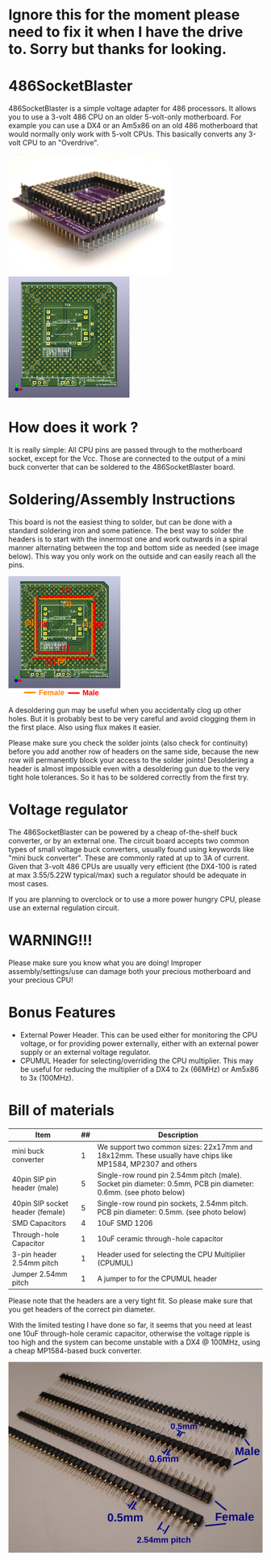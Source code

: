 # Ignore this for the moment please need to fix it when I have the drive to. Sorry but thanks for looking. 

# 486SocketBlaster

486SocketBlaster is a simple voltage adapter for 486 processors. It allows you
to use a 3-volt 486 CPU on an older 5-volt-only motherboard. For example you
can use a DX4 or an Am5x86 on an old 486 motherboard that would normally only
work with 5-volt CPUs. This basically converts any 3-volt CPU to an "Overdrive".

<img src='img/486SocketBlaster_rev0.1.jpg' alt='486SocketBlaster Rev0.1 on a purple PCB' height=240>

<img src='img/486SocketBlaster_pcb.png' alt='486SocketBlaster PCB' height=240>

# How does it work ?

It is really simple: All CPU pins are passed through to the motherboard socket,
except for the Vcc. Those are connected to the output of a mini buck converter
that can be soldered to the 486SocketBlaster board.

# Soldering/Assembly Instructions

This board is not the easiest thing to solder, but can be done with a standard
soldering iron and some patience.
The best way to solder the headers is to start with the innermost one and work
outwards in a spiral manner alternating between the top and bottom side as
needed (see image below). This way you only work on the outside and can easily
reach all the pins.

<img src='img/AssemblyInstructions.png' alt='Assembly Instructions' height=240>

A desoldering gun may be useful when you accidentally clog up other holes. But
it is probably best to be very careful and avoid clogging them in the first
place. Also using flux makes it easier.

Please make sure you check the solder joints (also check for continuity) before
you add another row of headers on the same side, because the new row will
permanently block your access to the solder joints!
Desoldering a header is almost impossible even with a desoldering gun due to the
very tight hole tolerances.
So it has to be soldered correctly from the first try.

# Voltage regulator

The 486SocketBlaster can be powered by a cheap of-the-shelf buck converter, or
by an external one. The circuit board accepts two common types of small voltage
buck converters, usually found using keywords like "mini buck converter".
These are commonly rated at up to 3A of current. Given that 3-volt 486 CPUs are
usually very efficient (the DX4-100 is rated at max 3.55/5.22W typical/max) such
a regulator should be adequate in most cases.

If you are planning to overclock or to use a more power hungry CPU, please use
an external regulation circuit.

# WARNING!!!

Please make sure you know what you are doing!
Improper assembly/settings/use can damage both your precious motherboard and your precious CPU!

# Bonus Features

- External Power Header. This can be used either for monitoring the CPU voltage,
or for providing power externally, either with an external power supply or an
external voltage regulator.
- CPUMUL Header for selecting/overriding the CPU multiplier. This may be useful
for reducing the multiplier of a DX4 to 2x (66MHz) or Am5x86 to 3x (100MHz).

# Bill of materials

Item                            | ##  | Description
--------------------------------|-----|--------------------------------------------------------
mini buck converter             | 1   | We support two common sizes: 22x17mm and 18x12mm. These usually have chips like MP1584, MP2307 and others
40pin SIP pin header (male)     | 5   | Single-row round pin 2.54mm pitch (male). Socket pin diameter: 0.5mm, PCB pin diameter: 0.6mm. (see photo below)
40pin SIP socket header (female)| 5   | Single-row round pin sockets, 2.54mm pitch. PCB pin diameter: 0.5mm. (see photo below) 
SMD Capacitors                  | 4   | 10uF SMD 1206
Through-hole Capacitor          | 1   | 10uF ceramic through-hole capacitor
3-pin header 2.54mm pitch       | 1   | Header used for selecting the CPU Multiplier (CPUMUL)
Jumper 2.54mm pitch             | 1   | A jumper to for the CPUMUL header

Please note that the headers are a very tight fit. So please make sure that you get headers of the correct pin diameter.

With the limited testing I have done so far, it seems that you need at least
one 10uF through-hole ceramic capacitor, otherwise the voltage ripple is too
high and the system can become unstable with a DX4 @ 100MHz, using a cheap
MP1584-based buck converter.

![headers](img/headers.jpg)

